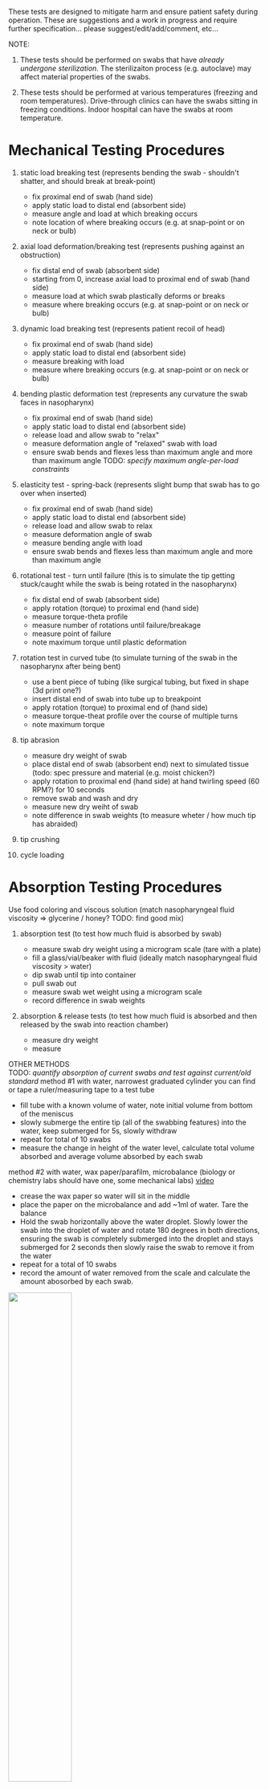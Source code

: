 These tests are designed to mitigate harm and ensure patient safety during operation.
These are suggestions and a work in progress and require further specification... please suggest/edit/add/comment, etc...

NOTE:

1. These tests should be performed on swabs that have *already undergone sterilization*.
The sterilizaiton process (e.g. autoclave) may affect material properties of the swabs.

2. These tests should be performed at various temperatures (freezing and room temperatures).
Drive-through clinics can have the swabs sitting in freezing conditions.
Indoor hospital can have the swabs at room temperature.


# Mechanical Testing Procedures
1) static load breaking test (represents bending the swab - shouldn't shatter, and should break at break-point)
   - fix proximal end of swab (hand side)
   - apply static load to distal end (absorbent side)
   - measure angle and load at which breaking occurs
   - note location of where breaking occurs (e.g. at snap-point or on neck or bulb)
   
2) axial load deformation/breaking test (represents pushing against an obstruction)
   - fix distal end of swab (absorbent side)
   - starting from 0, increase axial load to proximal end of swab (hand side)
   - measure load at which swab plastically deforms or breaks
   - measure where breaking occurs (e.g. at snap-point or on neck or bulb)

3) dynamic load breaking test (represents patient recoil of head)
   - fix proximal end of swab (hand side)
   - apply static load to distal end (absorbent side)
   - measure breaking with load
   - measure where breaking occurs (e.g. at snap-point or on neck or bulb)
   
4) bending plastic deformation test (represents any curvature the swab faces in nasopharynx)
   - fix proximal end of swab (hand side)
   - apply static load to distal end (absorbent side)
   - release load and allow swab to "relax"
   - measure deformation angle of "relaxed" swab with load
   - ensure swab bends and flexes less than maximum angle and more than maximum angle
   TODO: *specify maximum angle-per-load constraints*

5) elasticity test - spring-back (represents slight bump that swab has to go over when inserted)
   - fix proximal end of swab (hand side)
   - apply static load to distal end (absorbent side)
   - release load and allow swab to relax
   - measure deformation angle of swab
   - measure bending angle with load
   - ensure swab bends and flexes less than maximum angle and more than maximum angle

6) rotational test - turn until failure (this is to simulate the tip getting stuck/caught while the swab is being rotated in the nasopharynx) 
   - fix distal end of swab (absorbent side)
   - apply rotation (torque) to proximal end (hand side)
   - measure torque-theta profile
   - measure number of rotations until failure/breakage
   - measure point of failure 
   - note maximum torque until plastic deformation
   
7) rotation test in curved tube (to simulate turning of the swab in the nasopharynx after being bent)
   - use a bent piece of tubing (like surgical tubing, but fixed in shape (3d print one?)
   - insert distal end of swab into tube up to breakpoint
   - apply rotation (torque) to proximal end of (hand side)
   - measure torque-theat profile over the course of multiple turns
   - note maximum torque

8) tip abrasion 
   - measure dry weight of swab
   - place distal end of swab (absorbent end) next to simulated tissue (todo: spec pressure and material (e.g. moist chicken?)
   - apply rotation to proximal end (hand side) at hand twirling speed (60 RPM?) for 10 seconds
   - remove swab and wash and dry
   - measure new dry weiht of swab
   - note difference in swab weights (to measure wheter / how much tip has abraided)
   
9) tip crushing 

10) cycle loading

# Absorption Testing Procedures
Use food coloring and viscous solution (match nasopharyngeal fluid viscosity => glycerine / honey? TODO: find good mix)

1) absorption test (to test how much fluid is absorbed by swab)
   - measure swab dry weight using a microgram scale (tare with a plate)
   - fill a glass/vial/beaker with fluid (ideally match nasopharyngeal fluid viscosity > water)
   - dip swab until tip into container
   - pull swab out
   - measure swab wet weight using a microgram scale
   - record difference in swab weights
   
2) absorption & release tests (to test how much fluid is absorbed and then released by the swab into reaction chamber)
   - measure dry weight
   - measure 
   
OTHER METHODS   
   TODO: *quantify absorption of current swabs and test against current/old standard*
   method #1 with water, narrowest graduated cylinder you can find or tape a ruler/measuring tape to a test tube
   - fill tube with a known volume of water, note initial volume from bottom of the meniscus
   - slowly submerge the entire tip (all of the swabbing features) into the water, keep submerged for 5s, slowly withdraw
   - repeat for total of 10 swabs
   - measure the change in height of the water level, calculate total volume absorbed and average volume absorbed by each swab
   
   method #2 with water, wax paper/parafilm, microbalance (biology or chemistry labs should have one, some mechanical labs) [video](https://drive.google.com/file/d/1JOp8rVTZRIyFNDBDuPVH94QhuYIPi7Vu/view)
   - crease the wax paper so water will sit in the middle
   - place the paper on the microbalance and add ~1ml of water. Tare the balance
   - Hold the swab horizontally above the water droplet.  Slowly lower the swab into the droplet of water and rotate 180 degrees in both directions, ensuring the swab is completely submerged into the droplet and stays submerged for 2 seconds then slowly raise the swab to remove it from the water
   - repeat for a total of 10 swabs
   - record the amount of water removed from the scale and calculate the amount abosorbed by each swab.
   <img src="swab measure absorption weight.PNG" width="50%">

# Biological/Chemical Testing Procedures
1) test that swab absorbs viral RNA particles
2) test that swab does not interfere with PCA/reagents
   
# Sample Collection Testing Procedures
1) with Methylene blue stain solution
   - do cheek swab (try to air out mouth and pick a less saliva-coated part of the cheek) or NP swab
   - smear onto a glass slide
   *if the smear doesn't result in any visible material left on the slide, place 50ul of buffer solution (saline, PBS, EPA water, etc) on the slide and roll the swab around in the buffer, dragging the liquid around the slide surface. [Video here](https://www.dropbox.com/s/coizu1qvzxpvwau/cheek%20swab%26stain%20w%20methylene%20blue%20for%20spiky%20swabs%20using%2050ul%20buffer%20to%20wet%20swab.mp4?dl=0)
   - add 2 drops (~80ul) of methylene blue solution to the slide
   - cover with a cover slip and image
   - epithelial cells and bacteria should be visible under 4-10x magnification
   <img src="methylene blue NP swab 3xview.PNG" width="40%">
   
